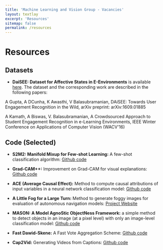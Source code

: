 ```yaml
---
title: 'Machine Learning and Vision Group - Vacancies'
layout: textlay
excerpt: 'Resources'
sitemap: false
permalink: /resources
---
```


<h1 class='page-header'>
Resources
</h1>

## Datasets

- __DaiSEE: Dataset for Affective States
  in E-Environments__ is available <a href="https://iith.ac.in/~daisee-dataset">here</a>. The dataset and the corresponding work are described in the following papers:

A Gupta, A DCunha, K Awasthi, V Balasubramanian, DAiSEE: Towards User Engagement Recognition in the Wild, arXiv preprint: arXiv:1609.01885

A Kamath, A Biswas, V. Balasubramanian, A Crowdsourced Approach to Student Engagement Recognition in e-Learning Environments, IEEE Winter Conference on Applications of Computer Vision (WACV'16)

## Code (Selected)

- __S2M2: Manifold Mixup for Few-shot Learning:__ A few-shot classification algorithm: <a href="https://github.com/nupurkmr9/S2M2_fewshot">Github code</a>

- __Grad-CAM\+\+:__ Improvement on Grad-CAM for visual explanations: <a href="https://github.com/adityac94/Grad_CAM_plus_plus">Github code</a>

- __ACE (Average Causal Effect):__ Method to compute causal attributions of input variables in a neural network classification model: <a href="https://github.com/Piyushi-0/ACE">Github code</a>

- __A Little Fog for a Large Turn:__ Method to generate foggy images for evaluation of autonomous navigation models: <a href="https://code-assasin.github.io/little_fog">Project Website</a>

- __MASON: A Model AgnoStic ObjectNess Framework:__ a simple method to detect objects in an image (at a pixel level) with only an image-level classification model: <a href="https://github.com/JosephKJ/MASON">Github code</a>

- __Fast Dawid-Skene:__ A Fast Vote Aggregation Scheme: <a href="https://github.com/sukrutrao/Fast-Dawid-Skene">Github code</a>

- __Cap2Vid:__ Generating Videos from Captions: <a href="https://github.com/Singularity42/cap2vid">Github code</a>
